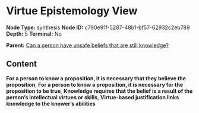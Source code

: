# Virtue Epistemology View

**Node Type:** synthesis
**Node ID:** c790e91f-5287-48b1-bf57-62932c2eb789
**Depth:** 5
**Terminal:** No

**Parent:** [Can a person have unsafe beliefs that are still knowledge?](can-a-person-have-unsafe-beliefs-that-are-still-knowledge-antithesis-2754fc6b-85f6-41c4-98d4-bad8764bede2.md)

## Content

**For a person to know a proposition, it is necessary that they believe the proposition**, **For a person to know a proposition, it is necessary for the proposition to be true**, **Knowledge requires that the belief is a result of the person’s intellectual virtues or skills**, **Virtue-based justification links knowledge to the knower’s abilities**
